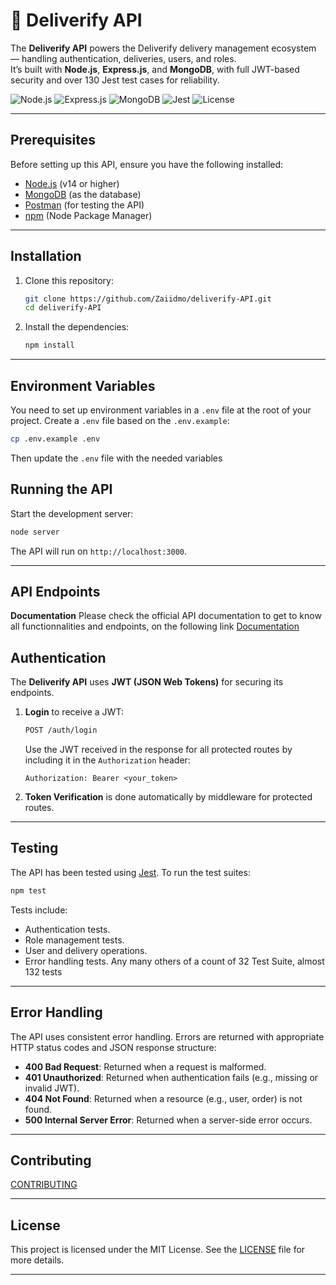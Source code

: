 # 🚚 Deliverify API

The **Deliverify API** powers the Deliverify delivery management ecosystem — handling authentication, deliveries, users, and roles.  
It’s built with **Node.js**, **Express.js**, and **MongoDB**, with full JWT-based security and over 130 Jest test cases for reliability.

<p align="left">
  <img alt="Node.js" src="https://img.shields.io/badge/Node.js-18.x-green">
  <img alt="Express.js" src="https://img.shields.io/badge/Express.js-Backend-black">
  <img alt="MongoDB" src="https://img.shields.io/badge/MongoDB-Database-brightgreen">
  <img alt="Jest" src="https://img.shields.io/badge/Testing-Jest-red">
  <img alt="License" src="https://img.shields.io/badge/License-MIT-blue">
</p>

---

## Prerequisites

Before setting up this API, ensure you have the following installed:

- [Node.js](https://nodejs.org/) (v14 or higher)
- [MongoDB](https://www.mongodb.com/) (as the database)
- [Postman](https://www.postman.com/) (for testing the API)
- [npm](https://www.npmjs.com/) (Node Package Manager)

---

## Installation

1. Clone this repository:

   ```bash
   git clone https://github.com/Zaiidmo/deliverify-API.git
   cd deliverify-API
   ```

2. Install the dependencies:

   ```bash
   npm install
   ```

---

## Environment Variables

You need to set up environment variables in a `.env` file at the root of your project. Create a `.env` file based on the `.env.example`:

```bash
cp .env.example .env
```

Then update the `.env` file with the needed variables

## Running the API

Start the development server:

```bash
node server
```

The API will run on `http://localhost:3000`.

---

## API Endpoints

**Documentation**
Please check the official API documentation to get to know all functionnalities and endpoints, on the following link
[Documentation](https://documenter.getpostman.com/view/32635893/2sAY4rFkfi)

## Authentication

The **Deliverify API** uses **JWT (JSON Web Tokens)** for securing its endpoints.

1. **Login** to receive a JWT:

   ```bash
   POST /auth/login
   ```

   Use the JWT received in the response for all protected routes by including it in the `Authorization` header:

   ```
   Authorization: Bearer <your_token>
   ```

2. **Token Verification** is done automatically by middleware for protected routes.

---

## Testing

The API has been tested using [Jest](https://jestjs.io/). To run the test suites:

```bash
npm test
```

Tests include:

- Authentication tests.
- Role management tests.
- User and delivery operations.
- Error handling tests.
  Any many others of a count of 32 Test Suite, almost 132 tests

---

## Error Handling

The API uses consistent error handling. Errors are returned with appropriate HTTP status codes and JSON response structure:

- **400 Bad Request**: Returned when a request is malformed.
- **401 Unauthorized**: Returned when authentication fails (e.g., missing or invalid JWT).
- **404 Not Found**: Returned when a resource (e.g., user, order) is not found.
- **500 Internal Server Error**: Returned when a server-side error occurs.

---

## Contributing

[CONTRIBUTING](CONRTIBUTING.md)

---

## License

This project is licensed under the MIT License. See the [LICENSE](LICENSE) file for more details.

---
